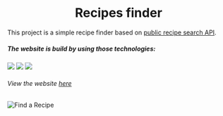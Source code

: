 <h1 align="center">Recipes finder</h1>

This project is a simple recipe finder based on [public recipe search API](https://api.edamam.com/).

##### The website is build by using those technologies:
<p>
  <img src="https://img.shields.io/badge/JavaScript-F7DF1E?logo=javascript&logoColor=white&style=fle\at" />
  <img src="https://img.shields.io/badge/HTML-E34F26?logo=html&logoColor=white&style=flat" />
  <img src="https://img.shields.io/badge/CSS-1572B6?logo=css&logoColor=white&style=flat" />
</p>

###### View the website [here](https://recipe-finder-3ecb88.netlify.app)

![Find a Recipe](https://github.com/IMeytin/Recipes-finder/assets/139667513/12a528d8-0ab4-4b05-8c97-9f6a932070b0)
